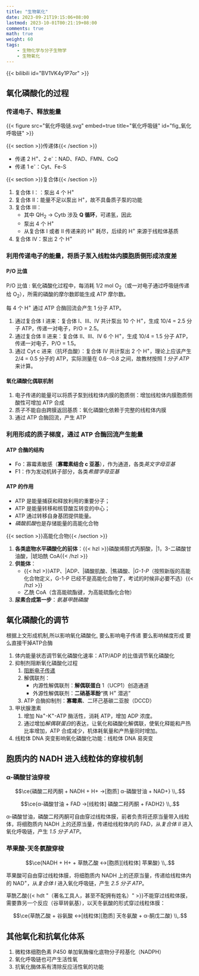 ```yaml
---
title: "生物氧化"
date: 2023-09-21T19:15:06+08:00
lastmod: 2023-10-01T00:21:19+08:00
comments: true
math: true
weight: 60
tags:
    - 生物化学与分子生物学
    - 生物氧化
---
```


{{< bilibili id="BV1VK4y1P7or" >}}

## 氧化磷酸化的过程

### 传递电子、释放能量

{{< figure src="氧化呼吸链.svg" embed=true title="氧化呼吸链" id="fig_氧化呼吸链" >}}

{{< section >}}传递体{{< /section >}}

- 传递 2 H<sup>+</sup>、2 e<sup>-</sup>：NAD、FAD、FMN、CoQ
- 传递 1 e<sup>-</sup>：Cyt、Fe-S

{{< section >}}复合体{{< /section >}}

1. 复合体 Ⅰ：：泵出 4 个 H<sup>+</sup>
2. 复合体 Ⅱ：能量不足以泵出 H<sup>+</sup>，故不具备质子泵的功能
3. 复合体 Ⅲ：
    - 其中 QH<sub>2</sub> → Cytb 涉及 **Q 循环**，可递氢，因此
    - 泵出 4 个 H<sup>+</sup>
    - 从复合体 Ⅰ 或者 Ⅱ 传递来的 H<sup>+</sup> 耗尽，后续的 H<sup>+</sup> 来源于线粒体基质
4. 复合体 Ⅳ：泵出 2 个 H<sup>+</sup>

### 利用传递电子的能量，将质子泵入线粒体内膜胞质侧形成浓度差

#### P/O 比值

P/O 比值
: 氧化磷酸化过程中，每消耗 1/2 mol O<sub>2</sub>（或一对电子通过呼吸链传递给 O<sub>2</sub>），所需的磷酸的摩尔数即能生成 ATP 摩尔数。

每 4 个 H<sup>+</sup> 通过 ATP 合酶回流会产生 1 分子 ATP。

1. 通过复合体 Ⅰ 进来：复合体 Ⅰ、Ⅲ、Ⅳ 共计泵出 10 个 H<sup>+</sup>，生成 10/4 = 2.5 分子 ATP，传递一对电子，P/O = 2.5。
2. 通过复合体 Ⅱ 进来：复合体 Ⅱ、Ⅲ、Ⅳ 6 个 H<sup>+</sup>，生成 10/4 = 1.5 分子 ATP，传递一对电子，P/O = 1.5。
3. 通过 Cyt c 进来（抗坏血酸）：复合体 Ⅳ 共计泵出 2 个 H<sup>+</sup>，理论上应该产生 2/4 = 0.5 分子的 ATP，实际测量在 0.6--0.8 之间，故教材按照 *1 分子 ATP* 来计算。

#### 氧化磷酸化偶联机制

1. 电子传递的能量可以将质子泵到线粒体内膜的胞质侧：增加线粒体内膜胞质侧酸性可增加 ATP 合成
2. 质子不能自由跨膜返回基质：氧化磷酸化依赖于完整的线粒体内膜
3. 通过 ATP 合酶回流，产生 ATP

### 利用形成的质子梯度，通过 ATP 合酶回流产生能量

#### ATP 合酶的结构

- Fo：寡霉素敏感（**寡霉素结合 c 亚基**），作为通道，各类*英文字母亚基*
- F1：作为发动机转子部分，各类*希腊字母亚基*

#### ATP 的作用

- ATP 是能量捕获和释放利用的重要分子；
- ATP 是能量转移和核苷酸互转变的中心；
- ATP 通过转移自身基团提供能量。
- *磷酸肌酸*也是存储能量的高能化合物

{{< section >}}高能化合物{{< /section >}}

1. **各类底物水平磷酸化的前体**：{{< hzl >}}磷酸烯醇式丙酮酸，|1，3-二磷酸甘油酸，|琥珀酰 CoA{{< /hzl >}}
2. **供能体**：
    - {{< hzl >}}ATP、|ADP、|磷酸肌酸、|焦磷酸、|*G-1-P*（按照新版的高能化合物定义，G-1-P 已经不是高能化合物了，考试的时候非必要不选）{{< /hzl >}}
    - 乙酰 CoA（含高能硫酯键，为高能硫酯化合物）
3. **尿素合成第一步**：*氨基甲酰磷酸*

## 氧化磷酸化的调节

根据上文形成机制,所以影响氧化磷酸化,
要么影响电子传递
 要么影响梯度形成
 要么直接干掉ATP合酶

1. 体内能量状态调节氧化磷酸化速率：ATP/ADP 的比值调节氧化磷酸化
2. 抑制剂阻断氧化磷酸化过程
    1. [阻断电子传递](#fig_氧化呼吸链)
    2. 解偶联剂：
        - 内源性解偶联剂：**解偶联蛋白** 1（UCP1）创造通道
        - 外源性解偶联剂：**二硝基苯酚**“携 H<sup>+</sup> 潜逃”
    3. ATP 合酶抑制剂：**寡霉素**、二环己基碳二亚胺（DCCD）
3. 甲状腺激素
    1. 增加 Na<sup>+</sup>-K<sup>+</sup>-ATP 酶活性，消耗 ATP，增加 ADP 浓度。
    3. 通过增加*解偶联蛋白*的表达，让氧化和磷酸化解偶联，使氧化释能和产热比率增加，ATP 合成减少，机体耗氧量和产热量同时增加。
4. 线粒体 DNA 突变影响氧化磷酸化功能：线粒体 DNA 易突变

## 胞质内的 NADH 进入线粒体的穿梭机制

### α-磷酸甘油穿梭

$$\ce{磷酸二羟丙酮 + NADH + H+ ->[胞质] α-磷酸甘油 + NAD+}
\\,.$$

$$\ce{α-磷酸甘油 + FAD ->[线粒体] 磷酸二羟丙酮 + FADH2}
\\,.$$

α-磷酸甘油，磷酸二羟丙酮可自由穿过线粒体膜，前者负责将还原当量带入线粒体，将细胞质内 NADH 上的还原当量，传递给线粒体内的 FAD，从*复合体 Ⅱ* 进入氧化呼吸链，产生 *1.5 分子 ATP*。

### 苹果酸-天冬氨酸穿梭

$$\ce{NADH + H+ + 草酰乙酸 <->[胞质][线粒体] 苹果酸}
\\,.$$

苹果酸可自由穿过线粒体膜，将细胞质内 NADH 上的还原当量，传递给线粒体内的 NAD<sup>+</sup>，从*复合体 Ⅰ* 进入氧化呼吸链，产生 *2.5 分子 ATP*。

草酰乙酸{{< hdt "（著名工具人，甚至不配拥有姓名）" >}}不能穿过线粒体膜，需要靠另一个反应（谷草转氨基），以天冬氨酸的形式穿过线粒体膜：

$$\ce{草酰乙酸 + 谷氨酸 <->[线粒体][胞质] 天冬氨酸 + α-酮戊二酸}
\\,.$$

## 其他氧化和抗氧化体系

1. 微粒体细胞色素 P450 单加氧酶催化底物分子羟基化（NADPH）
2. 氧化呼吸链也可产生活性氧
3. 抗氧化酶体系有清除反应活性氧的功能
